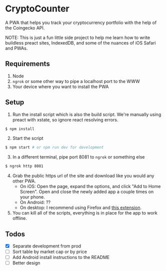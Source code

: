 # CryptoCounter
A PWA that helps you track your cryptocurrency portfolio with the help of the Coingecko API.

NOTE: This is just a fun little side project to help me learn how to write buildless preact sites, IndexedDB, and some of the nuances of iOS Safari and PWAs.

## Requirements
1. Node
2. `ngrok` or some other way to pipe a localhost port to the WWW
3. Your device where you want to install the PWA

## Setup
1. Run the install script which is also the build script. We're manually using preact with xstate, so ignore react resolving errors.
```bash
$ npm install
```
2. Start the script
```bash
$ npm start # or npm run dev for development
```
3. In a different terminal, pipe port 8081 to `ngrok` or something else
```bash
$ ngrok http 8081
```
4. Grab the public https url of the site and download like you would any other PWA.
	* On iOS: Open the page, expand the options, and click "Add to Home Screen". Open and close the newly added app a couple times on your phone.
	* On Android: ??
	* On desktop: I recommend using Firefox and [this extension](https://addons.mozilla.org/en-US/firefox/addon/pwas-for-firefox/).
5. You can kill all of the scripts, everything is in place for the app to work offline.

## Todos
- [x] Separate development from prod
- [ ] Sort table by market cap or by price
- [ ] Add Android install instructions to the README
- [ ] Better design
